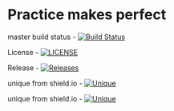 # Practice makes perfect

master build status - [![Build Status](https://travis-ci.org/8e6/sem.svg?branch=master)](https://travis-ci.org/8e6/sem)

License - [![LICENSE](https://img.shields.io/github/license/8e6/sem.svg?style=flat-square)](https://github.com/8e6/sem/blob/master/LICENSE)

Release - [![Releases](https://img.shields.io/github/release/8e6/sem/all.svg?style=flat-square)](https://github.com/8e6/sem/releases)

unique from shield.io - [![Unique](https://img.shields.io/badge/KBS-work%20in%20progress-%2343c7e8.svg?style=flat-square)](https://img.shields.io/badge/KBS-work%20in%20progress-%2343c7e8.svg)

unique from shield.io - [![Unique](https://img.shields.io/badge/Author-Karen%20B%20Stewart-%2343c7e8.svg?style=flat-square)](https://img.shields.io/badge/Author-Karen%20B%20Stewart-%2343c7e8.svg)

